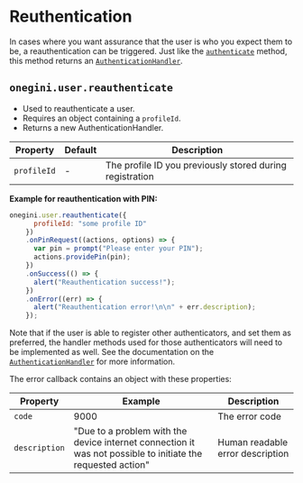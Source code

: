 # Reuthentication

<!-- toc -->

In cases where you want assurance that the user is who you expect them to be, a reauthentication can be triggered. Just like the [`authenticate`](authenticate.md) method, this method returns an [`AuthenticationHandler`](AuthenticationHandler.md).

## `onegini.user.reauthenticate`

- Used to reauthenticate a user.
- Requires an object containing a `profileId`.
- Returns a new AuthenticationHandler.

| Property | Default | Description |
| --- | --- | --- |
| `profileId` | - | The profile ID you previously stored during registration

**Example for reauthentication with PIN:**

```js
onegini.user.reauthenticate({
      profileId: "some profile ID"
    })
    .onPinRequest((actions, options) => {
      var pin = prompt("Please enter your PIN");
      actions.providePin(pin);
    })
    .onSuccess(() => {
      alert("Reauthentication success!");
    })
    .onError((err) => {
      alert("Reauthentication error!\n\n" + err.description);
    });
```

Note that if the user is able to register other authenticators, and set them as preferred, the handler methods used for those authenticators will need to be implemented as well. See the documentation on the [`AuthenticationHandler`](AuthenticationHandler.md) for more information.

The error callback contains an object with these properties:

| Property | Example | Description |
| --- | --- | --- |
| `code` | 9000 | The error code
| `description` | "Due to a problem with the device internet connection it was not possible to initiate the requested action" | Human readable error description
